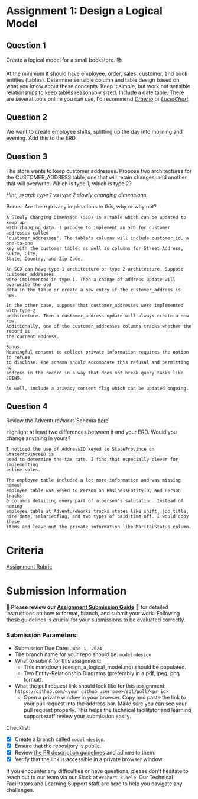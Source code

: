 # Assignment 1: Design a Logical Model

## Question 1
Create a logical model for a small bookstore. 📚

At the minimum it should have employee, order, sales, customer, and book entities (tables). Determine sensible column and table design based on what you know about these concepts. Keep it simple, but work out sensible relationships to keep tables reasonably sized. Include a date table. There are several tools online you can use, I'd recommend [_Draw.io_](https://www.drawio.com/) or [_LucidChart_](https://www.lucidchart.com/pages/).

## Question 2
We want to create employee shifts, splitting up the day into morning and evening. Add this to the ERD.

## Question 3
The store wants to keep customer addresses. Propose two architectures for the CUSTOMER_ADDRESS table, one that will retain changes, and another that will overwrite. Which is type 1, which is type 2?

_Hint, search type 1 vs type 2 slowly changing dimensions._

Bonus: Are there privacy implications to this, why or why not?
```
A Slowly Changing Dimension (SCD) is a table which can be updated to keep up 
with changing data. I propose to implement an SCD for customer addresses called
'customer_addresses'. The table's columns will include customer_id, a one-to-one
key with the customer table, as well as columns for Street Address, Suite, City,
State, Country, and Zip Code.

An SCD can have type 1 architecture or type 2 architecture. Suppose customer_addresses
were implemented in type 1. Then a change of address update will overwrite the old
data in the table or create a new entry if the customer_address is new. 

In the other case, suppose that customer_addresses were implemented with type 2 
architecture. Then a customer_address update will always create a new row. 
Additionally, one of the customer_addresses columns tracks whether the record is 
the current address. 

Bonus: 
Meaningful consent to collect private information requires the option to refuse 
to disclose. The schema should accomodate this refusal and permitting no 
address in the record in a way that does not break query tasks like JOINS.

As well, include a privacy consent flag which can be updated ongoing.
```

## Question 4
Review the AdventureWorks Schema [here](https://i.stack.imgur.com/LMu4W.gif)

Highlight at least two differences between it and your ERD. Would you change anything in yours?
```
I noticed the use of AddressID keyed to StateProvince on  StateProvinceID is 
used to determine the tax rate. I find that especially clever for implementing 
online sales. 

The employee table included a lot more information and was missing names!
employee table was keyed to Person on BusinessEntityID, and Person tracks 
6 columns detailing every part of a person's salutation. Instead of naming
employee table at AdventureWorks tracks states like shift, job title,
hire date, salariedflag, and two types of paid time off. I would copy these
items and leave out the private information like MaritalStatus column.
```

# Criteria

[Assignment Rubric](./assignment_rubric.md)

# Submission Information

🚨 **Please review our [Assignment Submission Guide](https://github.com/UofT-DSI/onboarding/blob/main/onboarding_documents/submissions.md)** 🚨 for detailed instructions on how to format, branch, and submit your work. Following these guidelines is crucial for your submissions to be evaluated correctly.

### Submission Parameters:
* Submission Due Date: `June 1, 2024`
* The branch name for your repo should be: `model-design`
* What to submit for this assignment:
    * This markdown (design_a_logical_model.md) should be populated.
    * Two Entity-Relationship Diagrams (preferably in a pdf, jpeg, png format).
* What the pull request link should look like for this assignment: `https://github.com/<your_github_username>/sql/pull/<pr_id>`
    * Open a private window in your browser. Copy and paste the link to your pull request into the address bar. Make sure you can see your pull request properly. This helps the technical facilitator and learning support staff review your submission easily.

Checklist:
- [x] Create a branch called `model-design`.
- [x] Ensure that the repository is public.
- [x] Review [the PR description guidelines](https://github.com/UofT-DSI/onboarding/blob/main/onboarding_documents/submissions.md#guidelines-for-pull-request-descriptions) and adhere to them.
- [x] Verify that the link is accessible in a private browser window.

If you encounter any difficulties or have questions, please don't hesitate to reach out to our team via our Slack at `#cohort-3-help`. Our Technical Facilitators and Learning Support staff are here to help you navigate any challenges.
